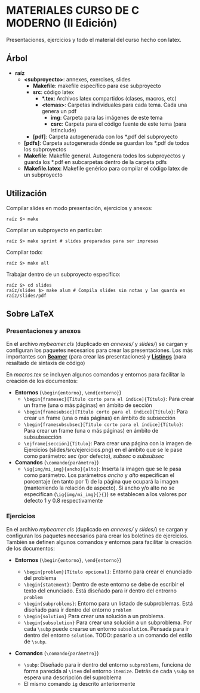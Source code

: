 # MATERIALES CURSO DE C MODERNO (II Edición)
Presentaciones, ejercicios y todo el material del curso hecho con latex.

## Árbol
* **raíz**
	* **\<subproyecto\>**: annexes, exercises, slides
		* **Makefile**: makefile específico para ese subproyecto
		* **src**: código latex
			* **\*.tex**: Archivos latex compartidos (clases, macros, etc)
			* **\<temas\>**: Carpetas individuales para cada tema.  Cada una genera un pdf
				* **img**: Carpeta para las imágenes de este tema
				* **csrc**: Carpeta para el código fuente de este tema (para lstinclude)
		* **[pdf]**: Carpeta autogenerada con los *.pdf del subproyecto
	* **[pdfs]**: Carpeta autogenerada dónde se guardan los *.pdf de todos los subproyectos
	* **Makefile**: Makefile general. Autogenera todos los subproyectos y guarda los *.pdf en subcarpetas dentro de la carpeta pdfs
	* **Makefile.latex**: Makefile genérico para compilar el código latex de un subproyecto

## Utilización
Compilar slides en modo presentación, ejercicios y anexos:

	raíz $> make

Compilar un subproyecto en particular:

	raíz $> make sprint # slides preparadas para ser impresas

Compilar todo:

	raíz $> make all

Trabajar dentro de un subproyecto específico:

	raíz $> cd slides
	raíz/slides $> make alum # Compila slides sin notas y las guarda en raíz/slides/pdf

## Sobre LaTeX
### Presentaciones y anexos
En el archivo _mybeamer.cls_ (duplicado en _annexes/_ y _slides/_) se cargan y
configuran los paquetes necesarios para crear las presentaciones. Los más
importantes son
**[Beamer](http://ctan.org/pkg/beamer)** (para crear las presentaciones) y
**[Listings](http://ctan.org/pkg/listings)** (para resaltado de sintaxis de
código)

En _macros.tex_ se incluyen algunos comandos y entornos para facilitar la
creación de los documentos:

* **Entornos** (`\begin{entorno}`, `\end{entorno}`)
	* `\begin{framesec}[Título corto para el índice]{Título}`: Para crear
	  un frame (una o más páginas) en ámbito de sección
	* `\begin{framesubsec}[Título corto para el índice]{Título}`: Para crear
	  un frame (una o más páginas) en ámbito de subsección
	* `\begin{framesubsubsec}[Título corto para el índice]{Título}`: Para
	  crear un frame (una o más páginas) en ámbito de subsubsección
	* `\ejframe[sección]{Título}`: Para crear una página con
	  la imagen de Ejercicios (slides/src/ejercicios.png) en el ámbito que
	  se le pase como parámetro: _sec_ (por defecto), _subsec_ o _subsubsec_
* **Comandos** (`\comando{parámetro}`)
	* `\ig{img/mi_img}{ancho}{alto}`: Inserta la imagen que se le pasa como
	  parámetro. Los parámetros _ancho_ y _alto_  especifican el porcentaje
	  (en tanto por 1) de la página que ocupará la imagen (manteniendo la
	  relación de aspecto). Si ancho y/o alto no se especifican
	  (`\ig{img/mi_img}{}{}`) se establecen a los valores por defecto 1 y
	  0.8 respectivamente

### Ejercicios
En el archivo _mybeamer.cls_ (duplicado en _annexes/_ y _slides/_) se cargan y
configuran los paquetes necesarios para crear los boletines de ejercicios.
También se definen algunos comandos y entornos para facilitar la creación de los
documentos:

* **Entornos** (`\begin{entorno}`, `\end{entorno}`)
	* `\begin{problem}[Título opcional]`: Entorno para crear el enunciado
	  del problema
	* `\begin{statement}`: Dentro de este entorno se debe de escribir el
	  texto del enunciado. Está diseñado para ir dentro del entrorno
	  `problem`
	* `\begin{subproblems}`: Entorno para un listado de subproblemas. Está
	  diseñado para ir dentro del entorno `problem`
	* `\begin{solution}` Para crear una solución a un problema.
	* `\begin{subsolution}` Para crear una solución a un subproblema. Por
	  cada `\subp` puede crearse un entorno `subsolution`. Pensada para ir
	  dentro del entorno `solution`. TODO: pasarlo a un comando del estilo
	  de `\subp`.

* **Comandos** (`\comando{parámetro}`)
	* `\subp`: Diseñado para ir dentro del entorno `subproblems`, funciona
	  de forma parecida al `\item` del entorno `itemize`. Detrás de cada
	  `\subp` se espera una descripción del suproblema
	* El mismo comando `ig` descrito anteriormente
